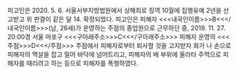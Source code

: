피고인은 2020. 5. 6. 서울서부지방법원에서 상해죄로 징역 10월에 집행유예 2년을 선고받고 위 판결이 같은 달 14. 확정되었다.
피고인은 피해자 <<<내국인이름>>>B<<</내국인이름>>>(남, 26세)가 운영하는 주점의 종업원으로 근무하던 중, 2019. 11. 27. 20:00경 서울 마포구 <<<구아래주소>>>C<<</구아래주소>>> 피해자 운영의 <<<주점>>>D<<</주점>>> 주점에서 피해자로부터 퇴사할 것을 고지받자 화가 나 손으로 피해자의 멱살을 잡고 밀어 바닥에 넘어트리고, 피해자의 배 부위에 올라타 주먹으로 피해자를 때리려고 하는 등으로 피해자를 폭행하였다.